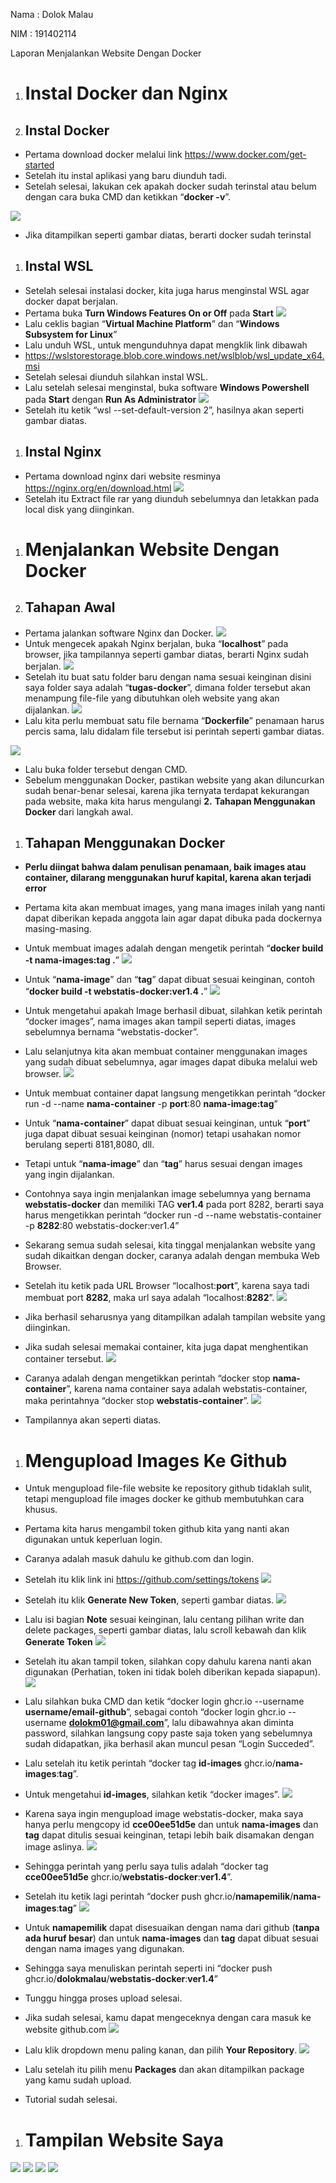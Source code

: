 ﻿Nama 	: Dolok Malau

NIM 	: 191402114

Laporan Menjalankan Website Dengan Docker

1. # **Instal Docker dan Nginx**

1. ## **Instal Docker**
- Pertama download docker melalui link <https://www.docker.com/get-started>
- Setelah itu instal aplikasi yang baru diunduh tadi.
- Setelah selesai, lakukan cek apakah docker sudah terinstal atau belum dengan cara buka CMD dan ketikkan “**docker -v**”.

![](Images/gambar01-dockerver.png)
- Jika ditampilkan seperti gambar diatas, berarti docker sudah terinstal

1. ## **Instal WSL**
- Setelah selesai instalasi docker, kita juga harus menginstal WSL agar docker dapat berjalan.
- Pertama buka **Turn Windows Features On or Off** pada **Start**
![](Images/gambar02-windowsoffon.png)
- Lalu ceklis bagian “**Virtual Machine Platform**” dan “**Windows Subsystem for Linux**”
- Lalu unduh WSL, untuk mengunduhnya dapat mengklik link dibawah
- <https://wslstorestorage.blob.core.windows.net/wslblob/wsl_update_x64.msi>
- Setelah selesai diunduh silahkan instal WSL.
- Lalu setelah selesai menginstal, buka software **Windows Powershell** pada **Start** dengan **Run As Administrator**
![](Images/gambar03-wsl.png)
- Setelah itu ketik “wsl --set-default-version 2”, hasilnya akan seperti gambar diatas.

1. ## **Instal Nginx**
- Pertama download nginx dari website resminya <https://nginx.org/en/download.html>
![](Images/gambar04-foldernginx.png)
- Setelah itu Extract file rar yang diunduh sebelumnya dan letakkan pada local disk yang diinginkan.
1. # **Menjalankan Website Dengan Docker**
1. ## **Tahapan Awal**
- Pertama jalankan software Nginx dan Docker.
![](Images/gambar05-localhost.png)
- Untuk mengecek apakah Nginx berjalan, buka “**localhost**” pada browser, jika tampilannya seperti gambar diatas, berarti Nginx sudah berjalan.
![](Images/gambar06-folderweb.png)
- Setelah itu buat satu folder baru dengan nama sesuai keinginan disini saya folder saya adalah “**tugas-docker**”, dimana folder tersebut akan menampung file-file yang dibutuhkan oleh website yang akan dijalankan.
![](Images/gambar07-dockerfile.png)
- Lalu kita perlu membuat satu file bernama “**Dockerfile**” penamaan harus percis sama, lalu didalam file tersebut isi perintah seperti gambar diatas.

![](Images/gambar08-cmdfileweb.png)
- Lalu buka folder tersebut dengan CMD.
- Sebelum menggunakan Docker, pastikan website yang akan diluncurkan sudah benar-benar selesai, karena jika ternyata terdapat kekurangan pada website, maka kita harus mengulangi **2.** **Tahapan Menggunakan Docker** dari langkah awal.
1. ## **Tahapan Menggunakan Docker**
- **Perlu diingat bahwa dalam penulisan penamaan, baik images atau container, dilarang menggunakan huruf kapital, karena akan terjadi error**
- Pertama kita akan membuat images, yang mana images inilah yang nanti dapat diberikan kepada anggota lain agar dapat dibuka pada dockernya masing-masing.
- Untuk membuat images adalah dengan mengetik perintah “**docker build -t nama-images:tag .**”
![](Images/gambar09-createimages.png)
- Untuk “**nama-image**” dan “**tag**” dapat dibuat sesuai keinginan, contoh “**docker build -t webstatis-docker:ver1.4 .**”
![](Images/gambar10-listimages.png)
- Untuk mengetahui apakah Image berhasil dibuat, silahkan ketik perintah “docker images”, nama images akan tampil seperti diatas, images sebelumnya bernama “webstatis-docker”.
- Lalu selanjutnya kita akan membuat container menggunakan images yang sudah dibuat sebelumnya, agar images dapat dibuka melalui web browser.
![](Images/gambar11-container.png)
- Untuk membuat container dapat langsung mengetikkan perintah “docker run -d --name **nama-container** -p **port**:80 **nama-image:tag**”
- Untuk “**nama-container**” dapat dibuat sesuai keinginan, untuk “**port**” juga dapat dibuat sesuai keinginan (nomor) tetapi usahakan nomor berulang seperti 8181,8080, dll.
- Tetapi untuk “**nama-image**” dan “**tag**” harus sesuai dengan images yang ingin dijalankan.

- Contohnya saya ingin menjalankan image sebelumnya yang bernama **webstatis-docker** dan memiliki TAG **ver1.4** pada port 8282, berarti saya harus mengetikkan perintah “docker run -d --name webstatis-container -p **8282**:80 webstatis-docker:ver1.4”
- Sekarang semua sudah selesai, kita tinggal menjalankan website yang sudah dikaitkan dengan docker, caranya adalah dengan membuka Web Browser.
- Setelah itu ketik pada URL Browser “localhost:**port**”, karena saya tadi membuat port **8282**, maka url saya adalah “localhost:**8282**”.
![](Images/gambar12-weblook.png)
- Jika berhasil seharusnya yang ditampilkan adalah tampilan website yang diinginkan.
- Jika sudah selesai memakai container, kita juga dapat menghentikan container tersebut.
![](Images/gambar13-stopcontainer.png)
- Caranya adalah dengan mengetikkan perintah “docker stop **nama-container**”, karena nama container saya adalah webstatis-container, maka perintahnya “docker stop **webstatis-container**”.
![](Images/gambar14-localhoststop.png)
- Tampilannya akan seperti diatas.

1. # **Mengupload Images Ke Github**
- Untuk mengupload file-file website ke repository github tidaklah sulit, tetapi mengupload file images docker ke github membutuhkan cara khusus.
- Pertama kita harus mengambil token github kita yang nanti akan digunakan untuk keperluan login.
- Caranya adalah masuk dahulu ke github.com dan login.
- Setelah itu klik link ini <https://github.com/settings/tokens>
![](Images/gambar15-newtoken.png)
- Setelah itu klik **Generate New Token**, seperti gambar diatas.
![](Images/gambar16-notepackage.png)
- Lalu isi bagian **Note** sesuai keinginan, lalu centang pilihan write dan delete packages, seperti gambar diatas, lalu scroll kebawah dan klik **Generate Token**
![](Images/gambar16-copytoken.png)
- Setelah itu akan tampil token, silahkan copy dahulu karena nanti akan digunakan (Perhatian, token ini tidak boleh diberikan kepada siapapun).
![](Images/gambar17-logingit.png)
- Lalu silahkan buka CMD dan ketik “docker login ghcr.io --username **username/email-github**”, sebagai contoh “docker login ghcr.io --username **dolokm01@gmail.com**”, lalu dibawahnya akan diminta password, silahkan langsung copy paste saja token yang sebelumnya sudah didapatkan, jika berhasil akan muncul pesan “Login Succeded”.

- Lalu setelah itu ketik perintah “docker tag **id-images** ghcr.io/**nama-images**:**tag**”.
- Untuk mengetahui **id-images**, silahkan ketik “docker images”.
![](Images/gambar18-imageslist.png)
- Karena saya ingin mengupload image webstatis-docker, maka saya hanya perlu mengcopy id **cce00ee51d5e** dan untuk **nama-images** dan **tag** dapat ditulis sesuai keinginan, tetapi lebih baik disamakan dengan image aslinya.
![](Images/gambar19-createimages2.png)
- Sehingga perintah yang perlu saya tulis adalah “docker tag **cce00ee51d5e** ghcr.io/**webstatis-docker**:**ver1.4**”.
- Setelah itu ketik lagi perintah “docker push ghcr.io/**namapemilik**/**nama-images**:**tag**”
![](Images/gambar20-urlgithub.png)
- Untuk **namapemilik** dapat disesuaikan dengan nama dari github (**tanpa ada huruf besar**) dan untuk **nama-images** dan **tag** dapat dibuat sesuai dengan nama images yang digunakan.
- Sehingga saya menuliskan perintah seperti ini “docker push ghcr.io/**dolokmalau**/**webstatis-docker**:**ver1.4**”
- Tunggu hingga proses upload selesai.
- Jika sudah selesai, kamu dapat mengeceknya dengan cara masuk ke website github.com
![](Images/gambar21-githubrepo.png)
- Lalu klik dropdown menu paling kanan, dan pilih **Your Repository**.
![](Images/gambar22-githubpackage.png)
- Lalu setelah itu pilih menu **Packages** dan akan ditampilkan package yang kamu sudah upload.
- Tutorial sudah selesai.
1. # **Tampilan Website Saya**
![](Images/gambar23-fullweb1.png)
![](Images/gambar24-fullweb2.png)
![](Images/gambar25-fullweb3.png)
![](Images/gambar26-fullweb04.png)
